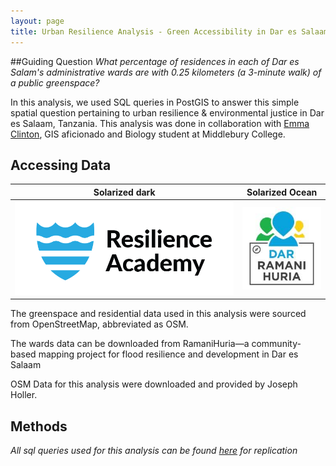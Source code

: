 ```yaml
---
layout: page
title: Urban Resilience Analysis - Green Accessibility in Dar es Salaam
---
```


##Guiding Question
*What percentage of residences in each of Dar es Salam's administrative wards are with 0.25 kilometers (a 3-minute walk) of a public greenspace?*

In this analysis, we used SQL queries in PostGIS to answer this simple spatial question pertaining to urban resilience & environmental justice in Dar es Salaam, Tanzania. This analysis was done in collaboration with [Emma Clinton](https://emmaclinton.github.io/), GIS aficionado and Biology student at Middlebury College.

## Accessing Data

Solarized dark      |  Solarized Ocean
:------------------:|:--------------------:
![](assets/ra.png)  |  ![](assets/rh.jpeg)



The greenspace and residential data used in this analysis were sourced from OpenStreetMap, abbreviated as OSM.

The wards data can be downloaded from RamaniHuria—a community-based mapping project for flood resilience and development in Dar es Salaam

OSM Data for this analysis were downloaded and provided by Joseph Holler.

## Methods

*All sql queries used for this analysis can be found [here](assets/x) for replication*
